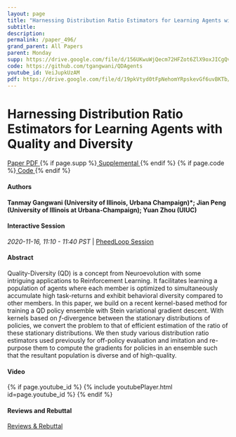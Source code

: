 ```yaml
---
layout: page
title: "Harnessing Distribution Ratio Estimators for Learning Agents with Quality and Diversity"
subtitle: 
description:
permalink: /paper_496/
grand_parent: All Papers
parent: Monday
supp: https://drive.google.com/file/d/156UKwuWjQecm72HFZot6ZlX9oxJICgQv/view
code: https://github.com/tgangwani/QDAgents
youtube_id: VeiJupkUzAM
pdf: https://drive.google.com/file/d/19pkVtyd0tFpNehomYRpskevGf6uvBKTb/view
---
```


# Harnessing Distribution Ratio Estimators for Learning Agents with Quality and Diversity

<a href="https://drive.google.com/file/d/19pkVtyd0tFpNehomYRpskevGf6uvBKTb/view" target="_blank" rel="noopener noreferrer" class="btn btn-blue"><i class="fa fa-file-text-o" aria-hidden="true"></i> Paper PDF </a> {% if page.supp %}<a href="https://drive.google.com/file/d/156UKwuWjQecm72HFZot6ZlX9oxJICgQv/view" target="_blank" rel="noopener noreferrer" class="btn btn-green"><i class="fa fa-file-text-o" aria-hidden="true"></i> Supplemental </a>{% endif %} {% if page.code %}<a href="https://github.com/tgangwani/QDAgents" target="_blank" rel="noopener noreferrer" class="btn"><i class="fa fa-github" aria-hidden="true"></i> Code </a>{% endif %} 

#### Authors
**Tanmay Gangwani (University of Illinois, Urbana Champaign)*; Jian Peng (University of Illinois at Urbana-Champaign); Yuan Zhou (UIUC)**

#### Interactive Session
<em>2020-11-16, 11:10 - 11:40 PST </em> | <a href="https://pheedloop.com/corl2020/virtual/?page=sessions&section=SESVRXLYJH34U314N" target="_blank" rel="noopener noreferrer"> PheedLoop Session <i class="fa fa-external-link" aria-hidden="true"></i> </a> 

#### Abstract
Quality-Diversity (QD) is a concept from Neuroevolution with some intriguing applications to Reinforcement Learning. It facilitates learning a population of agents where each member is optimized to simultaneously accumulate high task-returns and exhibit behavioral diversity compared to other members. In this paper, we build on a recent kernel-based method for training a QD policy ensemble with Stein variational gradient descent. With kernels based on <em>f</em>-divergence between the stationary distributions of policies, we convert the problem to that of efficient estimation of the ratio of these stationary distributions. We then study various distribution ratio estimators used previously for off-policy evaluation and imitation and re-purpose them to compute the gradients for policies in an ensemble such that the resultant population is diverse and of high-quality.

#### Video
{% if page.youtube_id %}
{% include youtubePlayer.html id=page.youtube_id %}
{% endif %}

#### Reviews and Rebuttal
<a href="https://drive.google.com/file/d/1J_wb9xoiALAPHZ-LiXUYdxXL5S2kXGAm/view" target="_blank" rel="noopener noreferrer" class="btn btn-purple"><i class="fa fa-pencil-square-o" aria-hidden="true"></i> Reviews & Rebuttal </a>

